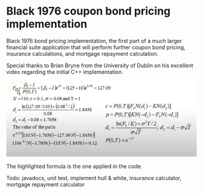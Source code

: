 # Black 1976 coupon bond pricing implementation
Black 1976 bond pricing implementation, the first part of a much larger financial suite application that will perform further coupon bond pricing, insurance calculations, and mortgage repayment calculation.

Special thanks to Brian Bryne from the University of Dublin on his excellent video regarding the initial C++ implementation.

![](EmbeddedImage.jpeg) 

The highlighted formula is the one applied in the code. 

Todo: javadocs, unit test, implement hull & white, insurance calculator, mortgage repayment calculator


